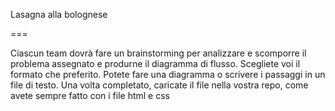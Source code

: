 Lasagna alla bolognese

===

Ciascun team dovrà fare un brainstorming per analizzare e scomporre il problema assegnato e produrne il diagramma di flusso. Scegliete voi il formato che preferito. Potete fare una diagramma o scrivere i passaggi in un file di testo.
Una volta completato, caricate il file nella vostra repo, come avete sempre fatto con i file html e css
